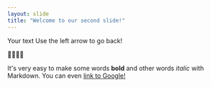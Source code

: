 ```yaml
---
layout: slide
title: "Welcome to our second slide!"
---
```

Your text
Use the left arrow to go back!

:family_man_woman_girl_boy:	

It's very easy to make some words **bold** and other words *italic* with Markdown. You can even [link to Google!](http://yahoo.com/)
